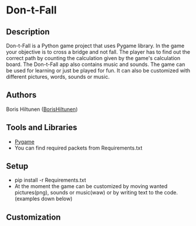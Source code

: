# Don-t-Fall

## Description
Don-t-Fall is a Python game project that uses Pygame library. In the game your objective is to cross a bridge and not fall. The player has to find out the correct path by counting the calculation given by the game's calculation board. The Don-t-Fall app also contains music and sounds. The game can be used for learning or just be played for fun. It can also be customized with different pictures, words, sounds or music.

## Authors
Boris Hiltunen ([BorisHiltunen](https://github.com/BorisHiltunen))

## Tools and Libraries
- [Pygame](https://www.pygame.org/docs/)
- You can find required packets from Requirements.txt

## Setup
- pip install -r Requirements.txt
- At the moment the game can be customized by moving wanted pictures(png), sounds or music(waw) or by writing text to the code. (examples down below)

## Customization

